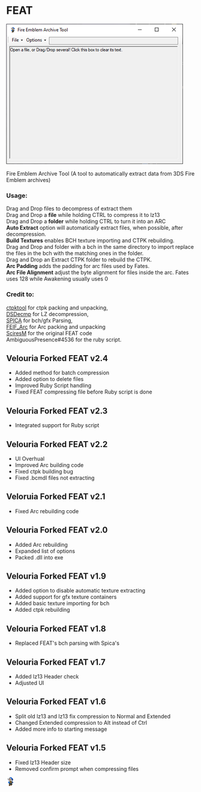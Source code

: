 # FEAT

![UI](example_pictures/UI_6.png)

Fire Emblem Archive Tool (A tool to automatically extract data from 3DS Fire Emblem archives)

### Usage:
Drag and Drop files to decompress of extract them<br />
Drag and Drop a **file** while holding CTRL to compress it to lz13<br />
Drag and Drop a **folder** while holding CTRL to turn it into an ARC<br />
**Auto Extract** option will automatically extract files, when possible, after decompression.<br />
**Build Textures** enables BCH texture importing and CTPK rebuilding.<br />
Drag and Drop and folder with a bch in the same directory to import replace the files in the bch with the matching ones in the folder.<br />
Drag and Drop an Extract CTPK folder to rebuild the CTPK.<br />
**Arc Padding** adds the padding for arc files used by Fates.<br />
**Arc File Alignment** adjust the byte alignment for files inside the arc. Fates uses 128 while Awakening usually uses 0<br />

### Credit to:<br /> 
[ctpktool](https://github.com/polaris-/ctpktool) for ctpk packing and unpacking,<br />
[DSDecmp](https://github.com/einstein95/dsdecmp) for LZ decompression,<br />
[SPICA](https://github.com/gdkchan/SPICA) for bch/gfx Parsing,<br />
[FEIF_Arc](https://github.com/GovanifY/FEIF_ARC) for Arc packing and unpacking<br />
[SciresM](https://github.com/SciresM) for the original FEAT code<br />
AmbiguousPresence#4536 for the ruby script.

## Velouria Forked FEAT v2.4
- Added method for batch compression
- Added option to delete files
- Improved Ruby Script handling 
- Fixed FEAT compressing file before Ruby script is done

## Velouria Forked FEAT v2.3
- Integrated support for Ruby script 

## Velouria Forked FEAT v2.2
- UI Overhual
- Improved Arc building code
- Fixed ctpk building bug
- Fixed .bcmdl files not extracting

## Veloruia Forked FEAT v2.1
- Fixed Arc rebuilding code

## Velouria Forked FEAT v2.0
- Added Arc rebuilding
- Expanded list of options
- Packed .dll into exe

## Velouria Forked FEAT v1.9
- Added option to disable automatic texture extracting
- Added support for gfx texture containers
- Added basic texture importing for bch
- Added ctpk rebuilding

## Velouria Forked FEAT v1.8
- Replaced FEAT's bch parsing with Spica's

## Velouria Forked FEAT v1.7
- Added lz13 Header check 
- Adjusted UI

## Velouria Forked FEAT v1.6
- Split old lz13 and  lz13 fix compression to Normal and Extended
- Changed Extended compression to Alt instead of Ctrl
- Added more info to starting message

## Velouria Forked FEAT v1.5
- Fixed lz13 Header size
- Removed confirm prompt when compressing files

![newicon](example_pictures/Vel_Icon.png)
